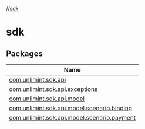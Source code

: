 //[sdk](index.md)



# sdk  


## Packages  
  
|  Name | 
|---|
| <a name="com.unlimint.sdk.api////PointingToDeclaration/"></a>[com.unlimint.sdk.api](sdk/com.unlimint.sdk.api/index.md)|
| <a name="com.unlimint.sdk.api.exceptions////PointingToDeclaration/"></a>[com.unlimint.sdk.api.exceptions](sdk/com.unlimint.sdk.api.exceptions/index.md)|
| <a name="com.unlimint.sdk.api.model////PointingToDeclaration/"></a>[com.unlimint.sdk.api.model](sdk/com.unlimint.sdk.api.model/index.md)|
| <a name="com.unlimint.sdk.api.model.scenario.binding////PointingToDeclaration/"></a>[com.unlimint.sdk.api.model.scenario.binding](sdk/com.unlimint.sdk.api.model.scenario.binding/index.md)|
| <a name="com.unlimint.sdk.api.model.scenario.payment////PointingToDeclaration/"></a>[com.unlimint.sdk.api.model.scenario.payment](sdk/com.unlimint.sdk.api.model.scenario.payment/index.md)|